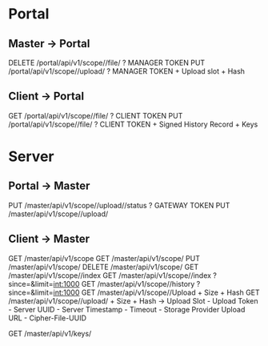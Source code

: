 
# Portal
## Master -> Portal
DELETE	/portal/api/v1/scope/<SID>/file/<CFID> ? MANAGER TOKEN
PUT		/portal/api/v1/scope/<SID>/upload/<token> ? MANAGER TOKEN + Upload slot + Hash

## Client -> Portal
GET 	/portal/api/v1/scope/<SID>/file/<CFID> ? CLIENT TOKEN
PUT 	/portal/api/v1/scope/<SID>/file/<CFID> ? CLIENT TOKEN + Signed History Record + Keys


# Server
## Portal -> Master
PUT 	/master/api/v1/scope/<SID>/upload/<token>/status ? GATEWAY TOKEN
PUT		/master/api/v1/scope/<SID>/upload/<token> 

## Client -> Master
GET 	/master/api/v1/scope
GET 	/master/api/v1/scope/<SID>
PUT 	/master/api/v1/scope/<SID>
DELETE 	/master/api/v1/scope/<SID>
GET 	/master/api/v1/scope/<SID>/index
GET 	/master/api/v1/scope/<SID>/index 			?since=<timestamp>&limit=<int:1000>
GET 	/master/api/v1/scope/<SID>/history 			?since=<timestamp>&limit=<int:1000>
GET 	/master/api/v1/scope/<SID>/Upload 			+ Size + Hash
GET 	/master/api/v1/scope/<SID>/upload/<CFID> 	+ Size + Hash
-> Upload Slot
	- Upload Token
	- Server UUID
	- Server Timestamp
	- Timeout
	- Storage Provider Upload URL
	- Cipher-File-UUID <CFID>



GET 	/master/api/v1/keys/<USER>

